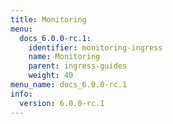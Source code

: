 ```yaml
---
title: Monitoring
menu:
  docs_6.0.0-rc.1:
    identifier: monitoring-ingress
    name: Monitoring
    parent: ingress-guides
    weight: 40
menu_name: docs_6.0.0-rc.1
info:
  version: 6.0.0-rc.1
---
```


